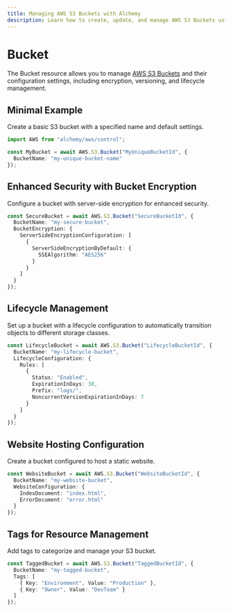```yaml
---
title: Managing AWS S3 Buckets with Alchemy
description: Learn how to create, update, and manage AWS S3 Buckets using Alchemy Cloud Control.
---
```


# Bucket

The Bucket resource allows you to manage [AWS S3 Buckets](https://docs.aws.amazon.com/s3/latest/userguide/) and their configuration settings, including encryption, versioning, and lifecycle management.

## Minimal Example

Create a basic S3 bucket with a specified name and default settings.

```ts
import AWS from "alchemy/aws/control";

const MyBucket = await AWS.S3.Bucket("MyUniqueBucketId", {
  BucketName: "my-unique-bucket-name"
});
```

## Enhanced Security with Bucket Encryption

Configure a bucket with server-side encryption for enhanced security.

```ts
const SecureBucket = await AWS.S3.Bucket("SecureBucketId", {
  BucketName: "my-secure-bucket",
  BucketEncryption: {
    ServerSideEncryptionConfiguration: [
      {
        ServerSideEncryptionByDefault: {
          SSEAlgorithm: "AES256"
        }
      }
    ]
  }
});
```

## Lifecycle Management

Set up a bucket with a lifecycle configuration to automatically transition objects to different storage classes.

```ts
const LifecycleBucket = await AWS.S3.Bucket("LifecycleBucketId", {
  BucketName: "my-lifecycle-bucket",
  LifecycleConfiguration: {
    Rules: [
      {
        Status: "Enabled",
        ExpirationInDays: 30,
        Prefix: "logs/",
        NoncurrentVersionExpirationInDays: 7
      }
    ]
  }
});
```

## Website Hosting Configuration

Create a bucket configured to host a static website.

```ts
const WebsiteBucket = await AWS.S3.Bucket("WebsiteBucketId", {
  BucketName: "my-website-bucket",
  WebsiteConfiguration: {
    IndexDocument: "index.html",
    ErrorDocument: "error.html"
  }
});
```

## Tags for Resource Management

Add tags to categorize and manage your S3 bucket.

```ts
const TaggedBucket = await AWS.S3.Bucket("TaggedBucketId", {
  BucketName: "my-tagged-bucket",
  Tags: [
    { Key: "Environment", Value: "Production" },
    { Key: "Owner", Value: "DevTeam" }
  ]
});
```